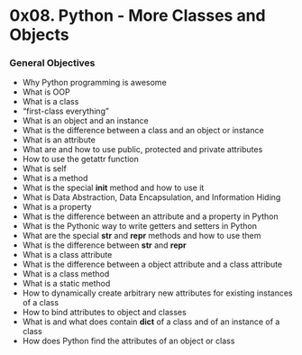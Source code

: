 # 0x08. Python - More Classes and Objects

### General Objectives

* Why Python programming is awesome
* What is OOP
* What is a class
* “first-class everything”
* What is an object and an instance
* What is the difference between a class and an object or instance
* What is an attribute
* What are and how to use public, protected and private attributes
* How to use the getattr function
* What is self
* What is a method
* What is the special __init__ method and how to use it
* What is Data Abstraction, Data Encapsulation, and Information Hiding
* What is a property
* What is the difference between an attribute and a property in Python
* What is the Pythonic way to write getters and setters in Python
* What are the special __str__ and __repr__ methods and how to use them
* What is the difference between __str__ and __repr__
* What is a class attribute
* What is the difference between a object attribute and a class attribute
* What is a class method
* What is a static method
* How to dynamically create arbitrary new attributes for existing instances of a class
* How to bind attributes to object and classes
* What is and what does contain __dict__ of a class and of an instance of a class
* How does Python find the attributes of an object or class